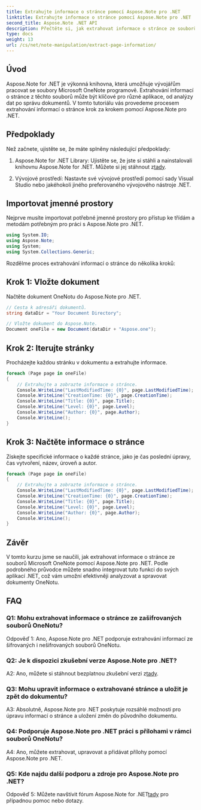 ```yaml
---
title: Extrahujte informace o stránce pomocí Aspose.Note pro .NET
linktitle: Extrahujte informace o stránce pomocí Aspose.Note pro .NET
second_title: Aspose.Note .NET API
description: Přečtěte si, jak extrahovat informace o stránce ze souborů Microsoft OneNote pomocí Aspose.Note pro .NET. Tento komplexní návod vás provede procesem krok za krokem.
type: docs
weight: 13
url: /cs/net/note-manipulation/extract-page-information/
---
```

## Úvod

Aspose.Note for .NET je výkonná knihovna, která umožňuje vývojářům pracovat se soubory Microsoft OneNote programově. Extrahování informací o stránce z těchto souborů může být klíčové pro různé aplikace, od analýzy dat po správu dokumentů. V tomto tutoriálu vás provedeme procesem extrahování informací o stránce krok za krokem pomocí Aspose.Note pro .NET.

## Předpoklady

Než začnete, ujistěte se, že máte splněny následující předpoklady:

1.  Aspose.Note for .NET Library: Ujistěte se, že jste si stáhli a nainstalovali knihovnu Aspose.Note for .NET. Můžete si jej stáhnout z[tady](https://releases.aspose.com/note/net/).

2. Vývojové prostředí: Nastavte své vývojové prostředí pomocí sady Visual Studio nebo jakéhokoli jiného preferovaného vývojového nástroje .NET.

## Importovat jmenné prostory

Nejprve musíte importovat potřebné jmenné prostory pro přístup ke třídám a metodám potřebným pro práci s Aspose.Note pro .NET.

```csharp
using System.IO;
using Aspose.Note;
using System;
using System.Collections.Generic;
```

Rozdělme proces extrahování informací o stránce do několika kroků:

## Krok 1: Vložte dokument

Načtěte dokument OneNotu do Aspose.Note pro .NET.

```csharp
// Cesta k adresáři dokumentů.
string dataDir = "Your Document Directory";

// Vložte dokument do Aspose.Note.
Document oneFile = new Document(dataDir + "Aspose.one");
```

## Krok 2: Iterujte stránky

Procházejte každou stránku v dokumentu a extrahujte informace.

```csharp
foreach (Page page in oneFile)
{
    // Extrahujte a zobrazte informace o stránce.
    Console.WriteLine("LastModifiedTime: {0}", page.LastModifiedTime);
    Console.WriteLine("CreationTime: {0}", page.CreationTime);
    Console.WriteLine("Title: {0}", page.Title);
    Console.WriteLine("Level: {0}", page.Level);
    Console.WriteLine("Author: {0}", page.Author);
    Console.WriteLine();
}
```

## Krok 3: Načtěte informace o stránce

Získejte specifické informace o každé stránce, jako je čas poslední úpravy, čas vytvoření, název, úroveň a autor.

```csharp
foreach (Page page in oneFile)
{
    // Extrahujte a zobrazte informace o stránce.
    Console.WriteLine("LastModifiedTime: {0}", page.LastModifiedTime);
    Console.WriteLine("CreationTime: {0}", page.CreationTime);
    Console.WriteLine("Title: {0}", page.Title);
    Console.WriteLine("Level: {0}", page.Level);
    Console.WriteLine("Author: {0}", page.Author);
    Console.WriteLine();
}
```

## Závěr

V tomto kurzu jsme se naučili, jak extrahovat informace o stránce ze souborů Microsoft OneNote pomocí Aspose.Note pro .NET. Podle podrobného průvodce můžete snadno integrovat tuto funkci do svých aplikací .NET, což vám umožní efektivněji analyzovat a spravovat dokumenty OneNotu.

## FAQ

### Q1: Mohu extrahovat informace o stránce ze zašifrovaných souborů OneNotu?

Odpověď 1: Ano, Aspose.Note pro .NET podporuje extrahování informací ze šifrovaných i nešifrovaných souborů OneNotu.

### Q2: Je k dispozici zkušební verze Aspose.Note pro .NET?

 A2: Ano, můžete si stáhnout bezplatnou zkušební verzi z[tady](https://releases.aspose.com/).

### Q3: Mohu upravit informace o extrahované stránce a uložit je zpět do dokumentu?

A3: Absolutně, Aspose.Note pro .NET poskytuje rozsáhlé možnosti pro úpravu informací o stránce a uložení změn do původního dokumentu.

### Q4: Podporuje Aspose.Note pro .NET práci s přílohami v rámci souborů OneNotu?

A4: Ano, můžete extrahovat, upravovat a přidávat přílohy pomocí Aspose.Note pro .NET.

### Q5: Kde najdu další podporu a zdroje pro Aspose.Note pro .NET?

 Odpověď 5: Můžete navštívit fórum Aspose.Note for .NET[tady](https://forum.aspose.com/c/note/28) pro případnou pomoc nebo dotazy.